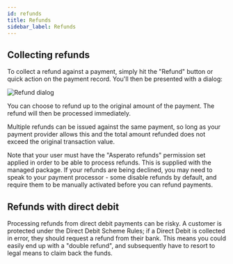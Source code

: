 ```yaml
---
id: refunds
title: Refunds
sidebar_label: Refunds
---
```


## Collecting refunds
To collect a refund against a payment, simply hit the "Refund" button or quick action on the payment record. You'll then be presented with a dialog:

![Refund dialog](/userdocs/img/payments/refund_dialog.png)

You can choose to refund up to the original amount of the payment. The refund will then be processed immediately.

Multiple refunds can be issued against the same payment, so long as your payment provider allows this and the total amount refunded does not exceed the original transaction value.

Note that your user must have the "Asperato refunds" permission set applied in order to be able to process refunds. This is supplied with the managed package. If your refunds are being declined, you may need to speak to your payment processor - some disable refunds by default, and require them to be manually activated before you can refund payments.
 
## Refunds with direct debit
Processing refunds from direct debit payments can be risky. A customer is protected under the Direct Debit Scheme Rules; if a Direct Debit is collected in error, they should request a refund from their bank. This means you could easily end up with a "double refund", and subsequently have to resort to legal means to claim back the funds.
